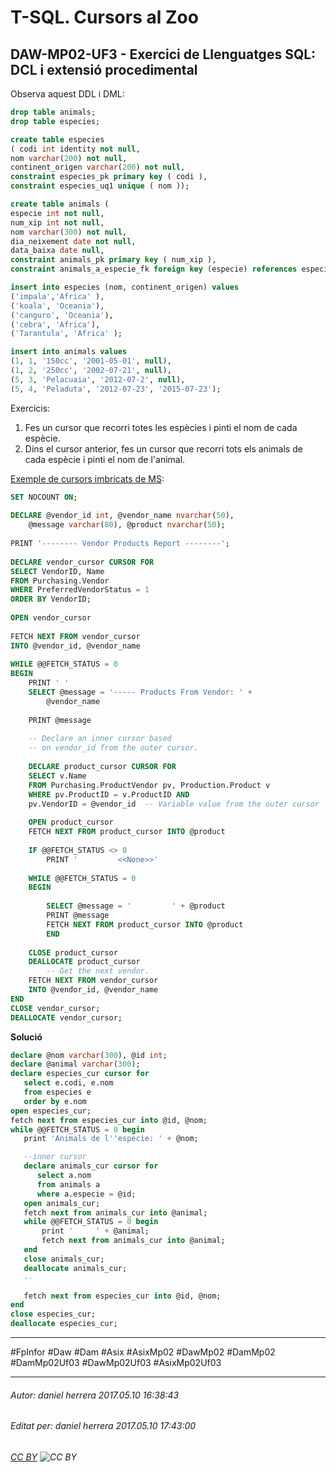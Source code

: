# T-SQL. Cursors al Zoo
## DAW-MP02-UF3 - Exercici de Llenguatges SQL: DCL i extensió procedimental
Observa aquest DDL i DML:

```sql
drop table animals;
drop table especies;

create table especies 
( codi int identity not null,
nom varchar(200) not null,
continent_origen varchar(200) not null,
constraint especies_pk primary key ( codi ),
constraint especies_uq1 unique ( nom ));

create table animals (
especie int not null,
num_xip int not null,
nom varchar(300) not null,
dia_neixement date not null,
data_baixa date null,
constraint animals_pk primary key ( num_xip ),
constraint animals_a_especie_fk foreign key (especie) references especies (codi));

insert into especies (nom, continent_origen) values
('impala','Africa' ),
('koala', 'Oceania'),
('canguro', 'Oceania'),
('cebra', 'Africa'),
('Tarantula', 'Africa' );

insert into animals values
(1, 1, '150cc', '2001-05-01', null),
(1, 2, '250cc', '2002-07-21', null),
(5, 3, 'Pelacuaia', '2012-07-2', null),
(5, 4, 'Peladuta', '2012-07-23', '2015-07-23');
```


Exercicis:

1. Fes un cursor que recorri totes les espècies i pinti el nom de cada espècie.
2. Dins el cursor anterior, fes un cursor que recorri tots els animals de cada espècie i pinti el nom de l'animal.

[Exemple de cursors imbricats de MS](https://msdn.microsoft.com/es-es/library/ms180169.aspx):

```sql
SET NOCOUNT ON;  
  
DECLARE @vendor_id int, @vendor_name nvarchar(50),  
    @message varchar(80), @product nvarchar(50);  
  
PRINT '-------- Vendor Products Report --------';  
  
DECLARE vendor_cursor CURSOR FOR   
SELECT VendorID, Name  
FROM Purchasing.Vendor  
WHERE PreferredVendorStatus = 1  
ORDER BY VendorID;  
  
OPEN vendor_cursor  
  
FETCH NEXT FROM vendor_cursor   
INTO @vendor_id, @vendor_name  
  
WHILE @@FETCH_STATUS = 0  
BEGIN  
    PRINT ' '  
    SELECT @message = '----- Products From Vendor: ' +   
        @vendor_name  
  
    PRINT @message  
  
    -- Declare an inner cursor based     
    -- on vendor_id from the outer cursor.  
  
    DECLARE product_cursor CURSOR FOR   
    SELECT v.Name  
    FROM Purchasing.ProductVendor pv, Production.Product v  
    WHERE pv.ProductID = v.ProductID AND  
    pv.VendorID = @vendor_id  -- Variable value from the outer cursor  
  
    OPEN product_cursor  
    FETCH NEXT FROM product_cursor INTO @product  
  
    IF @@FETCH_STATUS <> 0   
        PRINT '         <<None>>'       
  
    WHILE @@FETCH_STATUS = 0  
    BEGIN  
  
        SELECT @message = '         ' + @product  
        PRINT @message  
        FETCH NEXT FROM product_cursor INTO @product  
        END  
  
    CLOSE product_cursor  
    DEALLOCATE product_cursor  
        -- Get the next vendor.  
    FETCH NEXT FROM vendor_cursor   
    INTO @vendor_id, @vendor_name  
END   
CLOSE vendor_cursor;  
DEALLOCATE vendor_cursor;
```


**Solució**

```sql
declare @nom varchar(300), @id int;
declare @animal varchar(300);
declare especies_cur cursor for
   select e.codi, e.nom
   from especies e
   order by e.nom
open especies_cur;
fetch next from especies_cur into @id, @nom;
while @@FETCH_STATUS = 0 begin
   print 'Animals de l''especie: ' + @nom;

   --inner cursor
   declare animals_cur cursor for
      select a.nom
	  from animals a
	  where a.especie = @id;
   open animals_cur;
   fetch next from animals_cur into @animal;
   while @@FETCH_STATUS = 0 begin
       print '     ' + @animal;
       fetch next from animals_cur into @animal;
   end
   close animals_cur;
   deallocate animals_cur;
   --

   fetch next from especies_cur into @id, @nom;
end
close especies_cur;
deallocate especies_cur;
```

---

#FpInfor #Daw #Dam #Asix #AsixMp02 #DawMp02 #DamMp02 #DamMp02Uf03 #DawMp02Uf03 #AsixMp02Uf03

---

###### Autor: daniel herrera 2017.05.10 16:38:43
###### Editat per: daniel herrera 2017.05.10 17:43:00
###### [CC BY](https://creativecommons.org/licenses/by/4.0/) ![CC BY](https://licensebuttons.net/l/by/3.0/80x15.png)

